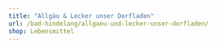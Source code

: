 ```yaml
---
title: "Allgäu & Lecker unser Dorfladen"
url: /bad-hindelang/allgaeu-und-lecker-unser-dorfladen/
shop: Lebensmittel
---
```

